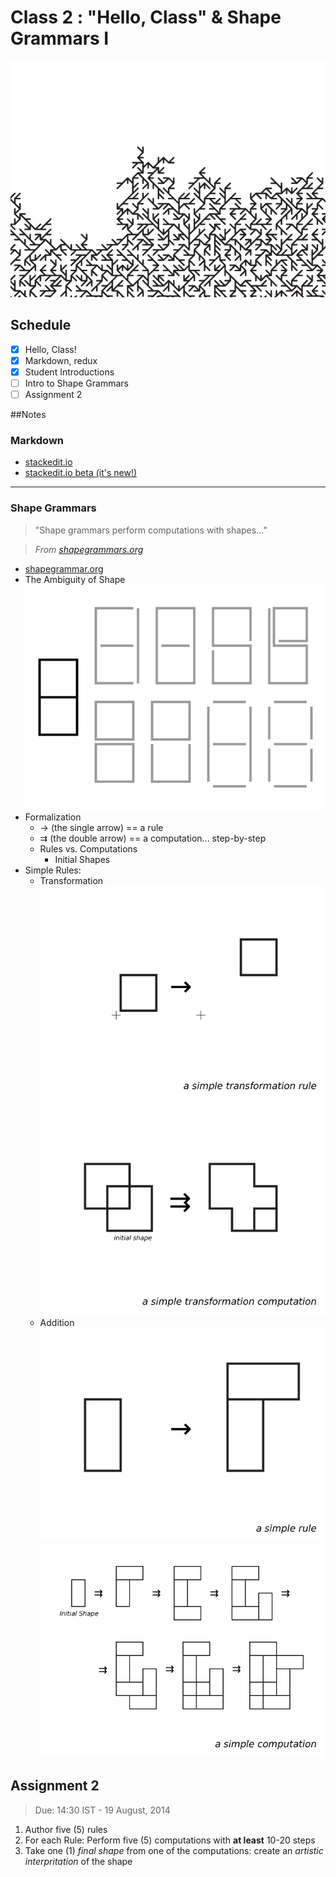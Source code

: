 # Class 2 : "Hello, Class" & Shape Grammars I

![Antlers (section)](Content/shapeGrammars_0.png)

## Schedule

-[X] Hello, Class!
-[X] Markdown, redux
-[X] Student Introductions
-[ ] Intro to Shape Grammars
-[ ] Assignment 2

##Notes

### Markdown

* [stackedit.io](http://stackedit.io)  
* [stackedit.io beta (it's new!)](https://stackedit-beta.herokuapp.com/#)

---

### Shape Grammars

> "Shape grammars perform computations with shapes..."  

> *From [shapegrammars.org](http://www.shapegrammar.org/intro.html)*

* [shapegrammar.org](http://www.shapegrammar.org/)
* The Ambiguity of Shape
    ![The Ambiguity of Shape](Content/sg_ambShapes.png)
* Formalization
    * &#8594; (the single arrow) == a rule
    * &#8649; (the double arrow) == a computation... step-by-step
    * Rules vs. Computations
        * Initial Shapes
* Simple Rules:
    * Transformation  
    ![A Simple Transformation Rule](Content/sg_simpTransRule.png)
    ![A Simple Transformation Computation](Content/sg_simpTransComp.png)  
    * Addition
    ![A Simple Addition Rule](Content/sg_simpRule.png)  
    ![A Simple Additon Computation](Content/sg_simpComp.png)  

## Assignment 2

> Due: 14:30 IST - 19 August, 2014

1. Author five (5) rules
2. For each Rule: Perform five (5) computations with **at least** 10-20 steps
3. Take one (1) *final shape* from one of the computations: create an *artistic interpritation* of the shape
